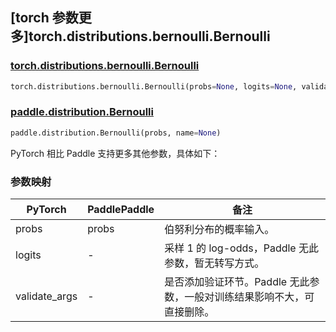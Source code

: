 ## [torch 参数更多]torch.distributions.bernoulli.Bernoulli

### [torch.distributions.bernoulli.Bernoulli](https://pytorch.org/docs/stable/distributions.html#torch.distributions.bernoulli.Bernoulli)

```python
torch.distributions.bernoulli.Bernoulli(probs=None, logits=None, validate_args=None)
```

### [paddle.distribution.Bernoulli](https://www.paddlepaddle.org.cn/documentation/docs/zh/develop/api/paddle/distribution/Bernoulli_cn.html#bernoulli)

```python
paddle.distribution.Bernoulli(probs, name=None)
```

PyTorch 相比 Paddle 支持更多其他参数，具体如下：

### 参数映射

| PyTorch       | PaddlePaddle | 备注                                                                    |
| ------------- | ------------ | ----------------------------------------------------------------------- |
| probs         | probs        | 伯努利分布的概率输入。                                                  |
| logits        | -            | 采样 1 的 log-odds，Paddle 无此参数，暂无转写方式。    |
| validate_args | -            | 是否添加验证环节。Paddle 无此参数，一般对训练结果影响不大，可直接删除。 |
